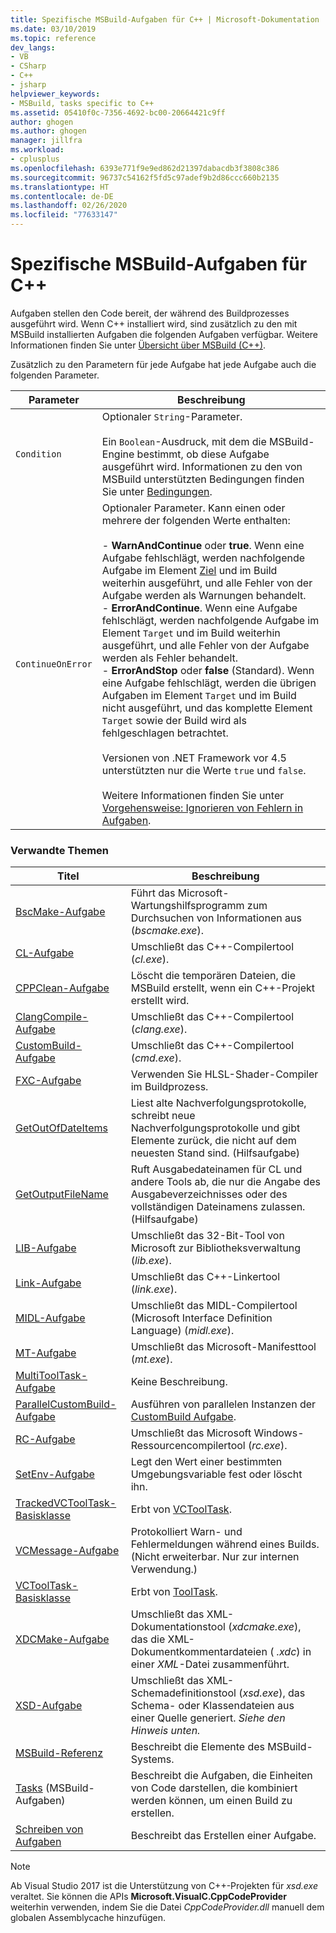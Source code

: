 ```yaml
---
title: Spezifische MSBuild-Aufgaben für C++ | Microsoft-Dokumentation
ms.date: 03/10/2019
ms.topic: reference
dev_langs:
- VB
- CSharp
- C++
- jsharp
helpviewer_keywords:
- MSBuild, tasks specific to C++
ms.assetid: 05410f0c-7356-4692-bc00-20664421c9ff
author: ghogen
ms.author: ghogen
manager: jillfra
ms.workload:
- cplusplus
ms.openlocfilehash: 6393e771f9e9ed862d21397dabacdb3f3808c386
ms.sourcegitcommit: 96737c54162f5fd5c97adef9b2d86ccc660b2135
ms.translationtype: HT
ms.contentlocale: de-DE
ms.lasthandoff: 02/26/2020
ms.locfileid: "77633147"
---
```

# <a name="msbuild-tasks-specific-to-c"></a>Spezifische MSBuild-Aufgaben für C++

Aufgaben stellen den Code bereit, der während des Buildprozesses ausgeführt wird. Wenn C++ installiert wird, sind zusätzlich zu den mit MSBuild installierten Aufgaben die folgenden Aufgaben verfügbar. Weitere Informationen finden Sie unter [Übersicht über MSBuild (C++)](/cpp/build/msbuild-visual-cpp-overview).

 Zusätzlich zu den Parametern für jede Aufgabe hat jede Aufgabe auch die folgenden Parameter.

| Parameter | Beschreibung |
|-------------------| - |
| `Condition` | Optionaler `String`-Parameter.<br /><br /> Ein `Boolean`-Ausdruck, mit dem die MSBuild-Engine bestimmt, ob diese Aufgabe ausgeführt wird. Informationen zu den von MSBuild unterstützten Bedingungen finden Sie unter [Bedingungen](../msbuild/msbuild-conditions.md). |
| `ContinueOnError` | Optionaler Parameter. Kann einen oder mehrere der folgenden Werte enthalten:<br /><br /> -   **WarnAndContinue** oder **true**. Wenn eine Aufgabe fehlschlägt, werden nachfolgende Aufgabe im Element [Ziel](../msbuild/target-element-msbuild.md) und im Build weiterhin ausgeführt, und alle Fehler von der Aufgabe werden als Warnungen behandelt.<br />-   **ErrorAndContinue**. Wenn eine Aufgabe fehlschlägt, werden nachfolgende Aufgabe im Element `Target` und im Build weiterhin ausgeführt, und alle Fehler von der Aufgabe werden als Fehler behandelt.<br />-   **ErrorAndStop** oder **false** (Standard). Wenn eine Aufgabe fehlschlägt, werden die übrigen Aufgaben im Element `Target` und im Build nicht ausgeführt, und das komplette Element `Target` sowie der Build wird als fehlgeschlagen betrachtet.<br /><br /> Versionen von .NET Framework vor 4.5 unterstützten nur die Werte `true` und `false`.<br /><br /> Weitere Informationen finden Sie unter [Vorgehensweise: Ignorieren von Fehlern in Aufgaben](../msbuild/how-to-ignore-errors-in-tasks.md). |

### <a name="related-topics"></a>Verwandte Themen

|Titel|Beschreibung|
|-----------|-----------------|
|[BscMake-Aufgabe](../msbuild/bscmake-task.md)|Führt das Microsoft-Wartungshilfsprogramm zum Durchsuchen von Informationen aus (*bscmake.exe*).|
|[CL-Aufgabe](../msbuild/cl-task.md)|Umschließt das C++-Compilertool (*cl.exe*).|
|[CPPClean-Aufgabe](../msbuild/cppclean-task.md)|Löscht die temporären Dateien, die MSBuild erstellt, wenn ein C++-Projekt erstellt wird.|
|[ClangCompile-Aufgabe](../msbuild/clangcompile-task.md)|Umschließt das C++-Compilertool (*clang.exe*).|
|[CustomBuild-Aufgabe](../msbuild/custombuild-task.md)|Umschließt das C++-Compilertool (*cmd.exe*).|
|[FXC-Aufgabe](../msbuild/fxc-task.md)|Verwenden Sie HLSL-Shader-Compiler im Buildprozess.|
|[GetOutOfDateItems](../msbuild/getoutofdateitems-task.md)|Liest alte Nachverfolgungsprotokolle, schreibt neue Nachverfolgungsprotokolle und gibt Elemente zurück, die nicht auf dem neuesten Stand sind. (Hilfsaufgabe)|
|[GetOutputFileName](../msbuild/getoutputfilename-task.md)|Ruft Ausgabedateinamen für CL und andere Tools ab, die nur die Angabe des Ausgabeverzeichnisses oder des vollständigen Dateinamens zulassen. (Hilfsaufgabe)|
|[LIB-Aufgabe](../msbuild/lib-task.md)|Umschließt das 32-Bit-Tool von Microsoft zur Bibliotheksverwaltung (*lib.exe*).|
|[Link-Aufgabe](../msbuild/link-task.md)|Umschließt das C++-Linkertool (*link.exe*).|
|[MIDL-Aufgabe](../msbuild/midl-task.md)|Umschließt das MIDL-Compilertool (Microsoft Interface Definition Language) (*midl.exe*).|
|[MT-Aufgabe](../msbuild/mt-task.md)|Umschließt das Microsoft-Manifesttool (*mt.exe*).|
|[MultiToolTask-Aufgabe](../msbuild/multitooltask-task.md)|Keine Beschreibung.|
|[ParallelCustomBuild-Aufgabe](../msbuild/parallelcustombuild-task.md)|Ausführen von parallelen Instanzen der [CustomBuild Aufgabe](../msbuild/custombuild-task.md).|
|[RC-Aufgabe](../msbuild/rc-task.md)|Umschließt das Microsoft Windows-Ressourcencompilertool (*rc.exe*).|
|[SetEnv-Aufgabe](../msbuild/setenv-task.md)|Legt den Wert einer bestimmten Umgebungsvariable fest oder löscht ihn.|
|[TrackedVCToolTask-Basisklasse](../msbuild/trackedvctooltask-base-class.md)|Erbt von [VCToolTask](../msbuild/vctooltask-base-class.md).|
|[VCMessage-Aufgabe](../msbuild/vcmessage-task.md)|Protokolliert Warn- und Fehlermeldungen während eines Builds. (Nicht erweiterbar. Nur zur internen Verwendung.)|
|[VCToolTask-Basisklasse](../msbuild/vctooltask-base-class.md)|Erbt von [ToolTask](/dotnet/api/microsoft.build.utilities.tooltask).|
|[XDCMake-Aufgabe](../msbuild/xdcmake-task.md)|Umschließt das XML-Dokumentationstool (*xdcmake.exe*), das die XML-Dokumentkommentardateien ( *.xdc*) in einer *XML*-Datei zusammenführt.|
|[XSD-Aufgabe](../msbuild/xsd-task.md)|Umschließt das XML-Schemadefinitionstool (*xsd.exe*), das Schema- oder Klassendateien aus einer Quelle generiert. *Siehe den Hinweis unten.*|
|[MSBuild-Referenz](../msbuild/msbuild-reference.md)|Beschreibt die Elemente des MSBuild-Systems.|
|[Tasks](../msbuild/msbuild-tasks.md) (MSBuild-Aufgaben)|Beschreibt die Aufgaben, die Einheiten von Code darstellen, die kombiniert werden können, um einen Build zu erstellen.|
|[Schreiben von Aufgaben](../msbuild/task-writing.md)|Beschreibt das Erstellen einer Aufgabe.|

> [!NOTE]
> Ab Visual Studio 2017 ist die Unterstützung von C++-Projekten für *xsd.exe* veraltet. Sie können die APIs **Microsoft.VisualC.CppCodeProvider** weiterhin verwenden, indem Sie die Datei *CppCodeProvider.dll* manuell dem globalen Assemblycache hinzufügen.
